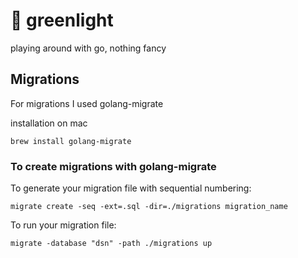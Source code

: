 # 🦕 greenlight

playing around with go, nothing fancy

## Migrations

For migrations I used golang-migrate

installation on mac

`brew install golang-migrate`

### To create migrations with golang-migrate

To generate your migration file with sequential numbering:

`migrate create -seq -ext=.sql -dir=./migrations migration_name`

To run your migration file:

`migrate -database "dsn" -path ./migrations up`

